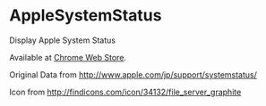AppleSystemStatus
=================

Display Apple System Status

Available at [Chrome Web Store]().

Original Data from http://www.apple.com/jp/support/systemstatus/

Icon from http://findicons.com/icon/34132/file_server_graphite


